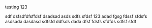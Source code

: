 

testing 123

sdf
dsfsdfdfsffdsf
dsadsad
asds
sdfs
sfdsf
123
adad
fgsg
fdssf
sfdsfs
asdsada
dasdasd
sdfsfd
ddfsds
dada
dfsf
fdsfs
sfdfds
sdfsf
sfdf
